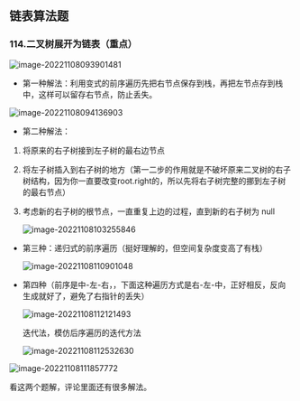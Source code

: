 ##  链表算法题

###  114.二叉树展开为链表（重点）

![image-20221108093901481](https://cdn.jsdelivr.net/gh/Miyuki7/image-host/blog-imgimage-20221108093901481.png)

* 第一种解法：利用变式的前序遍历先把右节点保存到栈，再把左节点存到栈中，这样可以留存右节点，防止丢失。

![image-20221108094136903](https://cdn.jsdelivr.net/gh/Miyuki7/image-host/blog-imgimage-20221108094136903.png)

* 第二种解法：

1. 将原来的右子树接到左子树的最右边节点

2. 将左子树插入到右子树的地方（第一二步的作用就是不破坏原来二叉树的右子树结构，因为你一直要改变root.right的，所以先将右子树完整的挪到左子树的最右节点）

3. 考虑新的右子树的根节点，一直重复上边的过程，直到新的右子树为 null

   ![image-20221108103255846](https://cdn.jsdelivr.net/gh/Miyuki7/image-host/blog-imgimage-20221108103255846.png)

* 第三种：递归式的前序遍历（挺好理解的，但空间复杂度变高了有栈）

  ![image-20221108110901048](https://cdn.jsdelivr.net/gh/Miyuki7/image-host/blog-imgimage-20221108110901048.png)

* 第四种（前序是中-左-右，，下面这种遍历方式是右-左-中，正好相反，反向生成就好了，避免了右指针的丢失）

  ![image-20221108112121493](https://cdn.jsdelivr.net/gh/Miyuki7/image-host/blog-imgimage-20221108112121493.png)

  迭代法，模仿后序遍历的迭代方法

  ![image-20221108112532630](https://cdn.jsdelivr.net/gh/Miyuki7/image-host/blog-imgimage-20221108112532630.png)

![image-20221108111857772](https://cdn.jsdelivr.net/gh/Miyuki7/image-host/blog-imgimage-20221108111857772.png)

看这两个题解，评论里面还有很多解法。